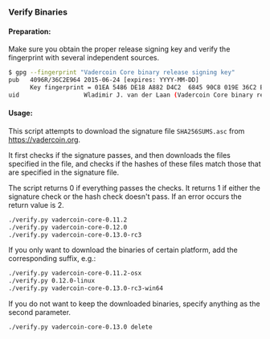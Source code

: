 ### Verify Binaries

#### Preparation:

Make sure you obtain the proper release signing key and verify the fingerprint with several independent sources.

```sh
$ gpg --fingerprint "Vadercoin Core binary release signing key"
pub   4096R/36C2E964 2015-06-24 [expires: YYYY-MM-DD]
      Key fingerprint = 01EA 5486 DE18 A882 D4C2  6845 90C8 019E 36C2 E964
uid                  Wladimir J. van der Laan (Vadercoin Core binary release signing key) <laanwj@gmail.com>
```

#### Usage:

This script attempts to download the signature file `SHA256SUMS.asc` from https://vadercoin.org.

It first checks if the signature passes, and then downloads the files specified in the file, and checks if the hashes of these files match those that are specified in the signature file.

The script returns 0 if everything passes the checks. It returns 1 if either the signature check or the hash check doesn't pass. If an error occurs the return value is 2.


```sh
./verify.py vadercoin-core-0.11.2
./verify.py vadercoin-core-0.12.0
./verify.py vadercoin-core-0.13.0-rc3
```

If you only want to download the binaries of certain platform, add the corresponding suffix, e.g.:

```sh
./verify.py vadercoin-core-0.11.2-osx
./verify.py 0.12.0-linux
./verify.py vadercoin-core-0.13.0-rc3-win64
```

If you do not want to keep the downloaded binaries, specify anything as the second parameter.

```sh
./verify.py vadercoin-core-0.13.0 delete
```
